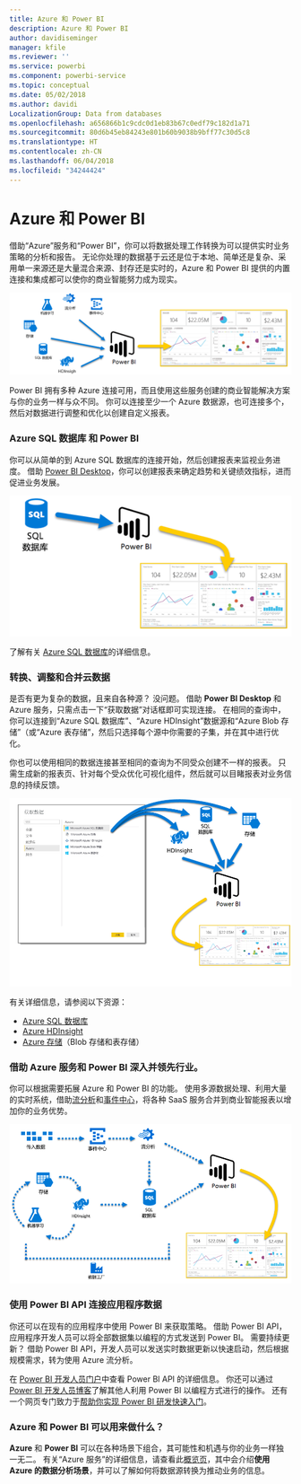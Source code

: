 ```yaml
---
title: Azure 和 Power BI
description: Azure 和 Power BI
author: davidiseminger
manager: kfile
ms.reviewer: ''
ms.service: powerbi
ms.component: powerbi-service
ms.topic: conceptual
ms.date: 05/02/2018
ms.author: davidi
LocalizationGroup: Data from databases
ms.openlocfilehash: a656866b1c9cdc0d1eb83b67c0edf79c182d1a71
ms.sourcegitcommit: 80d6b45eb84243e801b60b9038b9bff77c30d5c8
ms.translationtype: HT
ms.contentlocale: zh-CN
ms.lasthandoff: 06/04/2018
ms.locfileid: "34244424"
---
```

# <a name="azure-and-power-bi"></a>Azure 和 Power BI
借助“Azure”服务和“Power BI”，你可以将数据处理工作转换为可以提供实时业务策略的分析和报告。 无论你处理的数据基于云还是位于本地、简单还是复杂、采用单一来源还是大量混合来源、封存还是实时的，Azure 和 Power BI 提供的内置连接和集成都可以使你的商业智能努力成为现实。

![](media/service-azure-and-power-bi/azure_1.png)

Power BI 拥有多种 Azure 连接可用，而且使用这些服务创建的商业智能解决方案与你的业务一样与众不同。 你可以连接至少一个 Azure 数据源，也可连接多个，然后对数据进行调整和优化以创建自定义报表。

### <a name="azure-sql-database-and-power-bi"></a>Azure SQL 数据库 和 Power BI
你可以从简单的到 Azure SQL 数据库的连接开始，然后创建报表来监视业务进度。 借助 [Power BI Desktop](desktop-getting-started.md)，你可以创建报表来确定趋势和关键绩效指标，进而促进业务发展。

![](media/service-azure-and-power-bi/azure_2_sqltopbi.png)

了解有关 [Azure SQL 数据库](http://azure.microsoft.com/services/sql-database/)的详细信息。

### <a name="transform-shape-and-merge-your-cloud-data"></a>转换、调整和合并云数据
是否有更为复杂的数据，且来自各种源？ 没问题。 借助 **Power BI Desktop** 和 Azure 服务，只需点击一下“获取数据”对话框即可实现连接。 在相同的查询中，你可以连接到“Azure SQL 数据库”、“Azure HDInsight”数据源和“Azure Blob 存储”（或“Azure 表存储”，然后只选择每个源中你需要的子集，并在其中进行优化。

你也可以使用相同的数据连接甚至相同的查询为不同受众创建不一样的报表。 只需生成新的报表页、针对每个受众优化可视化组件，然后就可以目睹报表对业务信息的持续反馈。

![](media/service-azure-and-power-bi/azure_3_multipletopbi.png)

有关详细信息，请参阅以下资源：

* [Azure SQL 数据库](http://azure.microsoft.com/services/sql-database/)
* [Azure HDInsight](http://azure.microsoft.com/services/hdinsight/)
* [Azure 存储](http://azure.microsoft.com/services/storage/)（Blob 存储和表存储）

### <a name="get-complex-and-ahead-using-azure-services-and-power-bi"></a>借助 Azure 服务和 Power BI 深入并领先行业。
你可以根据需要拓展 Azure 和 Power BI 的功能。 使用多源数据处理、利用大量的实时系统，借助[流分析](http://azure.microsoft.com/services/stream-analytics/)和[事件中心](http://azure.microsoft.com/services/event-hubs/)，将各种 SaaS 服务合并到商业智能报表以增加你的业务优势。

![](media/service-azure-and-power-bi/azure_4_complex.png)

### <a name="connect-your-app-data-using-power-bi-apis"></a>使用 Power BI API 连接应用程序数据
你还可以在现有的应用程序中使用 Power BI 来获取策略。 借助 Power BI API，应用程序开发人员可以将全部数据集以编程的方式发送到 Power BI。 需要持续更新？ 借助 Power BI API，开发人员可以发送实时数据更新以快速启动，然后根据规模需求，转为使用 Azure 流分析。

在 [Power BI 开发人员门户](http://dev.powerbi.com)中查看 Power BI API 的详细信息。 你还可以通过 [Power BI 开发人员博客](http://blogs.msdn.com/powerbidev)了解其他人利用 Power BI 以编程方式进行的操作。 还有一个网页专门致力于[帮助你实现 Power BI 研发快速入门](https://msdn.microsoft.com/library/dn889824.aspx)。

### <a name="what-could-you-do-with-azure-and-power-bi"></a>Azure 和 Power BI 可以用来做什么？
**Azure** 和 **Power BI** 可以在各种场景下组合，其可能性和机遇与你的业务一样独一无二。 有关“Azure 服务”的详细信息，请查看此[概览页](http://go.microsoft.com/fwlink/?LinkId=535031&clcid=0x409)，其中会介绍**使用 Azure 的数据分析场景**，并可以了解如何将数据源转换为推动业务的信息。

